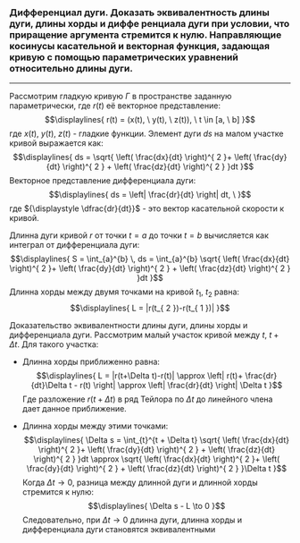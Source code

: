 ### Дифференциал дуги. Доказать эквивалентность длины дуги, длины хорды и диффе ренциала дуги при условии, что приращение аргумента стремится к нулю. Направляющие косинусы касательной и векторная функция, задающая кривую с помощью параметрических уравнений относительно длины дуги.
---
Рассмотрим гладкую кривую ${\displaystyle \Gamma}$ в пространстве заданную параметрически, где ${\displaystyle r(t)}$ её векторное представление:
$$\displaylines{
r(t) = (x(t), \  y(t), \  z(t)), \  t \in  [a, \  b]
}$$
где ${\displaystyle x(t), \ y(t), \ z(t)}$ - гладкие функции.
Элемент дуги ${\displaystyle ds}$ на малом участке кривой выражается как:
$$\displaylines{
ds = \sqrt{ \left( \frac{dx}{dt}  \right)^{ 2 }+ \left( \frac{dy}{dt}  \right)^{ 2 } + \left( \frac{dz}{dt} \right)^{ 2 } }dt
}$$
Векторное представление дифференциала дуги:
$$\displaylines{
ds = \left| \frac{dr}{dt} \right| dt, \  
}$$
где ${\displaystyle \dfrac{dr}{dt}}$ - это вектор касательной скорости к кривой.

Длинна дуги кривой ${\displaystyle r}$ от точки ${\displaystyle t = a}$ до точки ${\displaystyle t = b}$ вычисляется как интеграл от дифференциала дуги:
$$\displaylines{
S = \int_{a}^{b}  \, ds = \int_{a}^{b}  \sqrt{ \left( \frac{dx}{dt}  \right)^{ 2 }+ \left( \frac{dy}{dt}  \right)^{ 2 } + \left( \frac{dz}{dt} \right)^{ 2 } }dt  
}$$
Длинна хорды между двумя точками на кривой ${\displaystyle t_{ 1 }, \ t_{ 2 }}$ равна:
$$\displaylines{
L = |r(t_{ 2 })-r(t_{ 1 })|
}$$

Доказательство эквивалентности длины дуги, длины хорды и дифференциала дуги.
Рассмотрим малый участок кривой между ${\displaystyle t, \ t+\Delta t}$. Для такого участка:
- Длинна хорды приближенно равна:
$$\displaylines{
L  = |r(t+\Delta t)-r(t)| \approx \left| r(t)+ \frac{dr}{dt}\Delta t - r(t) \right| \approx \left| \frac{dr}{dt} \right| \Delta t
}$$
Где разложение ${\displaystyle r(t+\Delta t)}$ в ряд Тейлора по ${\displaystyle \Delta t}$ до линейного члена дает данное приближение.

- Длинна хорды между этими точками:
$$\displaylines{
\Delta s = \int_{t}^{t + \Delta t} \sqrt{ \left( \frac{dx}{dt}  \right)^{ 2 }+ \left( \frac{dy}{dt}  \right)^{ 2 } + \left( \frac{dz}{dt} \right)^{ 2 } }dt  \approx \sqrt{ \left( \frac{dx}{dt}  \right)^{ 2 }+ \left( \frac{dy}{dt}  \right)^{ 2 } + \left( \frac{dz}{dt} \right)^{ 2 } }\Delta t 
}$$
Когда ${\displaystyle \Delta t \to 0}$, разница между длинной дуги и длинной хорды стремится к нулю:
$$\displaylines{
\Delta s - L \to  0
}$$
Следовательно, при ${\displaystyle \Delta t \to 0}$ длинна дуги, длинна хорды и дифференциала дуги становятся эквивалентными  